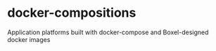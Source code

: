 # docker-compositions
Application platforms built with docker-compose and Boxel-designed docker images
